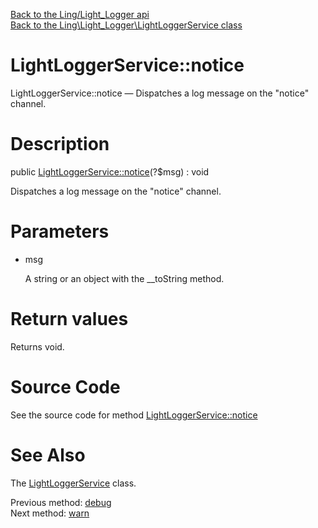 [Back to the Ling/Light_Logger api](https://github.com/lingtalfi/Light_Logger/blob/master/doc/api/Ling/Light_Logger.md)<br>
[Back to the Ling\Light_Logger\LightLoggerService class](https://github.com/lingtalfi/Light_Logger/blob/master/doc/api/Ling/Light_Logger/LightLoggerService.md)


LightLoggerService::notice
================



LightLoggerService::notice — Dispatches a log message on the "notice" channel.




Description
================


public [LightLoggerService::notice](https://github.com/lingtalfi/Light_Logger/blob/master/doc/api/Ling/Light_Logger/LightLoggerService/notice.md)(?$msg) : void




Dispatches a log message on the "notice" channel.




Parameters
================


- msg

    A string or an object with the __toString method.


Return values
================

Returns void.








Source Code
===========
See the source code for method [LightLoggerService::notice](https://github.com/lingtalfi/Light_Logger/blob/master/LightLoggerService.php#L228-L231)


See Also
================

The [LightLoggerService](https://github.com/lingtalfi/Light_Logger/blob/master/doc/api/Ling/Light_Logger/LightLoggerService.md) class.

Previous method: [debug](https://github.com/lingtalfi/Light_Logger/blob/master/doc/api/Ling/Light_Logger/LightLoggerService/debug.md)<br>Next method: [warn](https://github.com/lingtalfi/Light_Logger/blob/master/doc/api/Ling/Light_Logger/LightLoggerService/warn.md)<br>

